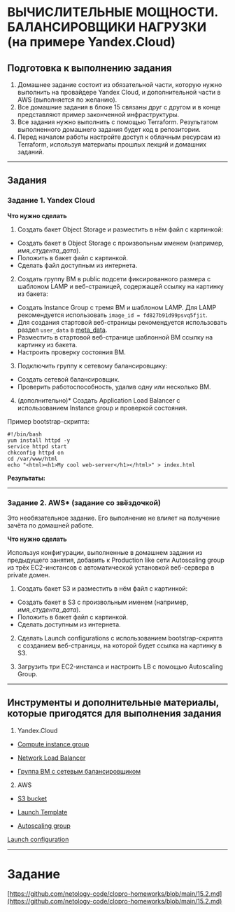 # ВЫЧИСЛИТЕЛЬНЫЕ МОЩНОСТИ. БАЛАНСИРОВЩИКИ НАГРУЗКИ (на примере Yandex.Cloud)

## Подготовка к выполнению задания

1. Домашнее задание состоит из обязательной части, которую нужно выполнить на провайдере Yandex Cloud, и дополнительной части в AWS (выполняется по желанию). 
2. Все домашние задания в блоке 15 связаны друг с другом и в конце представляют пример законченной инфраструктуры.  
3. Все задания нужно выполнить с помощью Terraform. Результатом выполненного домашнего задания будет код в репозитории. 
4. Перед началом работы настройте доступ к облачным ресурсам из Terraform, используя материалы прошлых лекций и домашних заданий.

------

## Задания

### Задание 1. Yandex Cloud 

**Что нужно сделать**

1. Создать бакет Object Storage и разместить в нём файл с картинкой:

 - Создать бакет в Object Storage с произвольным именем (например, _имя_студента_дата_).
 - Положить в бакет файл с картинкой.
 - Сделать файл доступным из интернета.
 
2. Создать группу ВМ в public подсети фиксированного размера с шаблоном LAMP и веб-страницей, содержащей ссылку на картинку из бакета:

 - Создать Instance Group с тремя ВМ и шаблоном LAMP. Для LAMP рекомендуется использовать `image_id = fd827b91d99psvq5fjit`.
 - Для создания стартовой веб-страницы рекомендуется использовать раздел `user_data` в [meta_data](https://cloud.yandex.ru/docs/compute/concepts/vm-metadata).
 - Разместить в стартовой веб-странице шаблонной ВМ ссылку на картинку из бакета.
 - Настроить проверку состояния ВМ.
 
3. Подключить группу к сетевому балансировщику:

 - Создать сетевой балансировщик.
 - Проверить работоспособность, удалив одну или несколько ВМ.

4. (дополнительно)* Создать Application Load Balancer с использованием Instance group и проверкой состояния.

Пример bootstrap-скрипта:

```
#!/bin/bash
yum install httpd -y
service httpd start
chkconfig httpd on
cd /var/www/html
echo "<html><h1>My cool web-server</h1></html>" > index.html
```




__Результаты:__

------

### Задание 2. AWS* (задание со звёздочкой)

Это необязательное задание. Его выполнение не влияет на получение зачёта по домашней работе.

**Что нужно сделать**

Используя конфигурации, выполненные в домашнем задании из предыдущего занятия, добавить к Production like сети Autoscaling group из трёх EC2-инстансов с  автоматической установкой веб-сервера в private домен.

1. Создать бакет S3 и разместить в нём файл с картинкой:

 - Создать бакет в S3 с произвольным именем (например, _имя_студента_дата_).
 - Положить в бакет файл с картинкой.
 - Сделать доступным из интернета.

2. Сделать Launch configurations с использованием bootstrap-скрипта с созданием веб-страницы, на которой будет ссылка на картинку в S3. 

3. Загрузить три ЕС2-инстанса и настроить LB с помощью Autoscaling Group.

------

## Инструменты и дополнительные материалы, которые пригодятся для выполнения задания

1. Yandex.Cloud

  - [Compute instance group](https://registry.terraform.io/providers/yandex-cloud/yandex/latest/docs/resources/compute_instance_group)

  - [Network Load Balancer](https://registry.terraform.io/providers/yandex-cloud/yandex/latest/docs/resources/lb_network_load_balancer)

  - [Группа ВМ с сетевым балансировщиком](https://cloud.yandex.ru/docs/compute/operations/instance-groups/create-with-balancer)

2. AWS

  - [S3 bucket](https://registry.terraform.io/providers/hashicorp/aws/latest/docs/resources/s3_bucket)

  - [Launch Template](https://registry.terraform.io/providers/hashicorp/aws/latest/docs/resources/launch_template)

  - [Autoscaling group](https://registry.terraform.io/providers/hashicorp/aws/latest/docs/resources/autoscaling_group)

  [Launch configuration](https://registry.terraform.io/providers/hashicorp/aws/latest/docs/resources/launch_configuration)

------ 

# Задание

[https://github.com/netology-code/clopro-homeworks/blob/main/15.2.md](https://github.com/netology-code/clopro-homeworks/blob/main/15.2.md)
